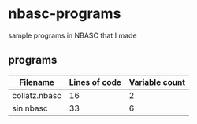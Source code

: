 # nbasc-programs
sample programs in NBASC that I made

## programs
|Filename|Lines of code|Variable count|
|-|-|-|
|collatz.nbasc|16|2|
|sin.nbasc|33|6|
